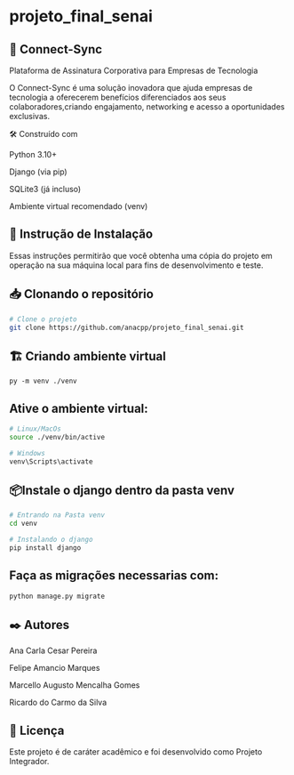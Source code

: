 # projeto_final_senai

## 📌 Connect-Sync

Plataforma de Assinatura Corporativa para Empresas de Tecnologia

O Connect-Sync é uma solução inovadora que ajuda empresas de tecnologia a oferecerem benefícios diferenciados aos seus colaboradores,criando engajamento, networking e acesso a oportunidades exclusivas.

🛠️ Construído com

Python 3.10+

Django (via pip)

SQLite3 (já incluso)

Ambiente virtual recomendado (venv)

## 🔧 Instrução de Instalação 
Essas instruções permitirão que você obtenha uma cópia do projeto em operação na sua máquina local para fins de desenvolvimento e teste.

## 📥 Clonando o repositório
``` bash
# Clone o projeto
git clone https://github.com/anacpp/projeto_final_senai.git
```
	
## 🏗️ Criando ambiente virtual
```
py -m venv ./venv
```

	
## Ative o ambiente virtual:

```bash
# Linux/MacOs
source ./venv/bin/active
```
```bash 
# Windows
venv\Scripts\activate
```


## 📦Instale o django dentro da pasta venv

```bash
# Entrando na Pasta venv
cd venv
```
```bash
# Instalando o django
pip install django
```



## Faça as migrações necessarias com:
```bash
python manage.py migrate
```

## ✒️ Autores
Ana Carla Cesar Pereira

Felipe Amancio Marques

Marcello Augusto Mencalha Gomes

Ricardo do Carmo da Silva

## 📜 Licença

Este projeto é de caráter acadêmico e foi desenvolvido como Projeto Integrador.